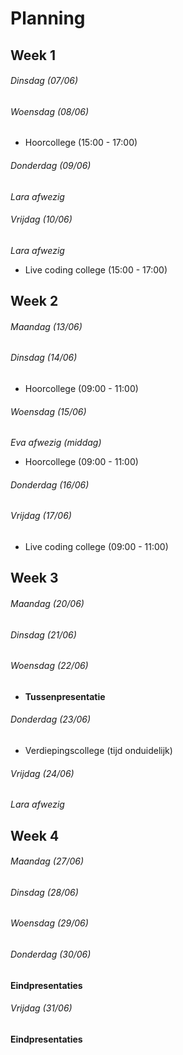 # Planning
## Week 1
###### Dinsdag (07/06)
###### Woensdag (08/06)
- Hoorcollege (15:00 - 17:00)  
###### Donderdag (09/06)
_Lara afwezig_ 
###### Vrijdag (10/06)
_Lara afwezig_ 
- Live coding college (15:00 - 17:00) 


## Week 2 
###### Maandag (13/06)
###### Dinsdag (14/06)
- Hoorcollege (09:00 - 11:00)  
###### Woensdag (15/06)
_Eva afwezig (middag)_ 
- Hoorcollege (09:00 - 11:00)  
###### Donderdag (16/06)
###### Vrijdag (17/06)
- Live coding college (09:00 - 11:00)

## Week 3
###### Maandag (20/06)
###### Dinsdag (21/06)
###### Woensdag (22/06)
- __Tussenpresentatie__ 
###### Donderdag (23/06)
- Verdiepingscollege (tijd onduidelijk)
###### Vrijdag (24/06)
_Lara afwezig_ 

## Week 4
###### Maandag (27/06)
###### Dinsdag (28/06)
###### Woensdag (29/06)
###### Donderdag (30/06)
__Eindpresentaties__ 
###### Vrijdag (31/06)
__Eindpresentaties__ 